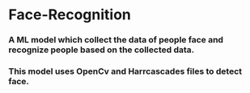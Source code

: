 # Face-Recognition
### A ML model which collect the data of people face and recognize people based on the collected data. 
### This model uses OpenCv and Harrcascades files to detect face.
